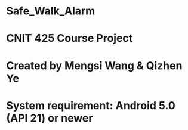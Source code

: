 # Safe_Walk_Alarm
# CNIT 425 Course Project
# Created by Mengsi Wang & Qizhen Ye 
# System requirement: Android 5.0 (API 21) or newer
